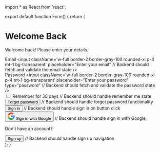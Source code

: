 import * as React from 'react';

export default function Form() {
    return (
        <div className="min-h-screen flex items-center justify-center bg-gray-100">
            <div className='w-11/12 max-w-[700px] px-10 py-20 rounded-3xl bg-white border-2 border-gray-100'>
                <h1 className='text-5xl font-semibold'>Welcome Back</h1>
                <p className='font-medium text-lg text-gray-500 mt-4'>Welcome back! Please enter your details.</p>
                <div className='mt-8'>
                    <div className='flex flex-col'>
                        <label className='text-lg font-medium'>Email</label>
                        <input 
                            className='w-full border-2 border-gray-100 rounded-xl p-4 mt-1 bg-transparent'
                            placeholder="Enter your email"
                            // Backend should fetch and validate the email state
                        />
                    </div>
                    <div className='flex flex-col mt-4'>
                        <label className='text-lg font-medium'>Password</label>
                        <input 
                            className='w-full border-2 border-gray-100 rounded-xl p-4 mt-1 bg-transparent'
                            placeholder="Enter your password"
                            type="password"
                            // Backend should fetch and validate the password state
                        />
                    </div>
                    <div className='mt-8 flex justify-between items-center'>
                        <div>
                            <input type="checkbox" id='remember'/>
                            <label className='ml-2 font-medium text-base' htmlFor="remember">Remember for 30 days</label>
                            // Backend should handle remember me state
                        </div>
                        <button className='font-medium text-base text-violet-500'>Forgot password</button>
                        // Backend should handle forgot password functionality
                    </div>
                    <div className='mt-8 flex flex-col gap-y-4'>
                        <button className='active:scale-[.98] active:duration-75 transition-all hover:scale-[1.01] ease-in-out transform py-4 bg-violet-500 rounded-xl text-white font-bold text-lg'>
                            Sign in
                        </button>
                        // Backend should handle sign in on button click
                        <button className='flex items-center justify-center gap-2 active:scale-[.98] active:duration-75 transition-all hover:scale-[1.01] ease-in-out transform py-4 rounded-xl text-gray-700 font-semibold text-lg border-2 border-gray-100'>
                            <svg width="24" height="24" viewBox="0 0 24 24" fill="none" xmlns="http://www.w3.org/2000/svg">
                                <path d="M5.26644 9.76453C6.19903 6.93863 8.85469 4.90909 12.0002 4.90909C13.6912 4.90909 15.2184 5.50909 16.4184 6.49091L19.9093 3C17.7821 1.14545 15.0548 0 12.0002 0C7.27031 0 3.19799 2.6983 1.24023 6.65002L5.26644 9.76453Z" fill="#EA4335"/>
                                <path d="M16.0406 18.0142C14.9508 18.718 13.5659 19.0926 11.9998 19.0926C8.86633 19.0926 6.21896 17.0785 5.27682 14.2695L1.2373 17.3366C3.19263 21.2953 7.26484 24.0017 11.9998 24.0017C14.9327 24.0017 17.7352 22.959 19.834 21.0012L16.0406 18.0142Z" fill="#34A853"/>
                                <path d="M19.8342 20.9978C22.0292 18.9503 23.4545 15.9019 23.4545 11.9982C23.4545 11.2891 23.3455 10.5255 23.1818 9.81641H12V14.4528H18.4364C18.1188 16.0119 17.2663 17.2194 16.0407 18.0108L19.8342 20.9978Z" fill="#4A90E2"/>
                                <path d="M5.27698 14.2663C5.03833 13.5547 4.90909 12.7922 4.90909 11.9984C4.90909 11.2167 5.03444 10.4652 5.2662 9.76294L1.23999 6.64844C0.436587 8.25884 0 10.0738 0 11.9984C0 13.918 0.444781 15.7286 1.23746 17.3334L5.27698 14.2663Z" fill="#FBBC05"/>
                            </svg>
                            Sign in with Google
                        </button>
                        // Backend should handle sign in with Google
                    </div>
                    <div className='mt-8 flex justify-center items-center'>
                        <p className='font-medium text-base'>Don't have an account?</p>
                        <button className='ml-2 font-medium text-base text-violet-500'>
                            Sign up
                        </button>
                        // Backend should handle sign up navigation
                    </div>
                </div>
            </div>
        </div>
    );
}
